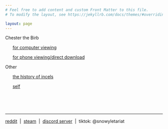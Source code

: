 ```yaml
---
# Feel free to add content and custom Front Matter to this file.
# To modify the layout, see https://jekyllrb.com/docs/themes/#overriding-theme-defaults

layout: page
---
```


Chester the Birb

&nbsp;&nbsp;&nbsp;&nbsp;&nbsp;&nbsp;[for computer viewing](http://ecooecoo.com/chesterthebirb/)

&nbsp;&nbsp;&nbsp;&nbsp;&nbsp;&nbsp;[for phone viewing/direct download](http://chesterthebirb.com/)

Other

&nbsp;&nbsp;&nbsp;&nbsp;&nbsp;&nbsp;[the history of incels](https://www.youtube.com/watch?v=VTMxRvoJXVc)

&nbsp;&nbsp;&nbsp;&nbsp;&nbsp;&nbsp;[self](https://cdn.discordapp.com/attachments/531598247559692298/714393992430878750/IMG_3701.jpg)

<br><br><br>

---

[reddit](https://www.reddit.com/user/snowyknows/) &nbsp;\|&nbsp; [steam](https://discord.gg/Uw3Nrjv) &nbsp;\|&nbsp; [discord server](https://discord.gg/Uw3Nrjv) &nbsp;\|&nbsp; tiktok: @snowyletariat


